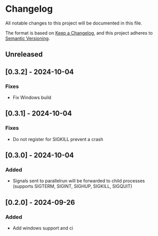 # Changelog

All notable changes to this project will be documented in this file.

The format is based on [Keep a Changelog](https://keepachangelog.com/en/1.0.0/),
and this project adheres to [Semantic Versioning](https://semver.org/spec/v2.0.0.html).

## Unreleased

## [0.3.2] - 2024-10-04

### Fixes
* Fix Windows build

## [0.3.1] - 2024-10-04

### Fixes
* Do not register for SIGKILL prevent a crash

## [0.3.0] - 2024-10-04

### Added
* Signals sent to parallelrun will be forwarded to child processes (supports SIGTERM, SIGINT, SIGHUP, SIGKILL, SIGQUIT)

## [0.2.0] - 2024-09-26

### Added
* Add windows support and ci